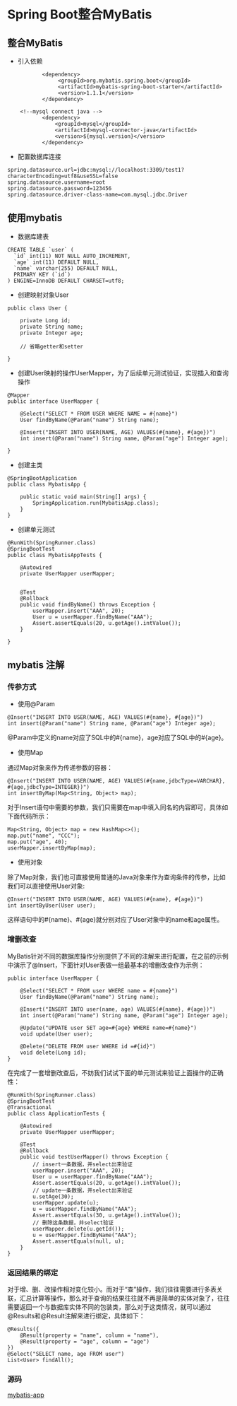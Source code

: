 # Spring Boot整合MyBatis

## 整合MyBatis

+ 引入依赖

```
           <dependency>
                <groupId>org.mybatis.spring.boot</groupId>
                <artifactId>mybatis-spring-boot-starter</artifactId>
                <version>1.1.1</version>
           </dependency>

    <!--mysql connect java -->
           <dependency>
               <groupId>mysql</groupId>
               <artifactId>mysql-connector-java</artifactId>
               <version>${mysql.version}</version>
           </dependency>

```

+ 配置数据库连接

```
spring.datasource.url=jdbc:mysql://localhost:3309/test1?characterEncoding=utf8&useSSL=false
spring.datasource.username=root
spring.datasource.password=123456
spring.datasource.driver-class-name=com.mysql.jdbc.Driver
```

## 使用mybatis

+ 数据库建表

```
CREATE TABLE `user` (
  `id` int(11) NOT NULL AUTO_INCREMENT,
  `age` int(11) DEFAULT NULL,
  `name` varchar(255) DEFAULT NULL,
  PRIMARY KEY (`id`)
) ENGINE=InnoDB DEFAULT CHARSET=utf8;
```

+ 创建映射对象User

```
public class User {

    private Long id;
    private String name;
    private Integer age;

    // 省略getter和setter

}
```


+ 创建User映射的操作UserMapper，为了后续单元测试验证，实现插入和查询操作

```
@Mapper
public interface UserMapper {

    @Select("SELECT * FROM USER WHERE NAME = #{name}")
    User findByName(@Param("name") String name);

    @Insert("INSERT INTO USER(NAME, AGE) VALUES(#{name}, #{age})")
    int insert(@Param("name") String name, @Param("age") Integer age);

}
```

+ 创建主类

```
@SpringBootApplication
public class MybatisApp {

    public static void main(String[] args) {
        SpringApplication.run(MybatisApp.class);
    }
}
```

+ 创建单元测试

```
@RunWith(SpringRunner.class)
@SpringBootTest
public class MybatisAppTests {

    @Autowired
    private UserMapper userMapper;


    @Test
    @Rollback
    public void findByName() throws Exception {
        userMapper.insert("AAA", 20);
        User u = userMapper.findByName("AAA");
        Assert.assertEquals(20, u.getAge().intValue());
    }

}

```

## mybatis 注解

### 传参方式

+ 使用@Param

```
@Insert("INSERT INTO USER(NAME, AGE) VALUES(#{name}, #{age})")
int insert(@Param("name") String name, @Param("age") Integer age);
```

@Param中定义的name对应了SQL中的#{name}，age对应了SQL中的#{age}。

+ 使用Map

通过Map对象来作为传递参数的容器：

```
@Insert("INSERT INTO USER(NAME, AGE) VALUES(#{name,jdbcType=VARCHAR}, #{age,jdbcType=INTEGER})")
int insertByMap(Map<String, Object> map);
```
对于Insert语句中需要的参数，我们只需要在map中填入同名的内容即可，具体如下面代码所示：
```
Map<String, Object> map = new HashMap<>();
map.put("name", "CCC");
map.put("age", 40);
userMapper.insertByMap(map);

```

+ 使用对象

除了Map对象，我们也可直接使用普通的Java对象来作为查询条件的传参，比如我们可以直接使用User对象:
```
@Insert("INSERT INTO USER(NAME, AGE) VALUES(#{name}, #{age})")
int insertByUser(User user);
```

这样语句中的#{name}、#{age}就分别对应了User对象中的name和age属性。

### 增删改查

MyBatis针对不同的数据库操作分别提供了不同的注解来进行配置，在之前的示例中演示了@Insert，下面针对User表做一组最基本的增删改查作为示例：

```
public interface UserMapper {

    @Select("SELECT * FROM user WHERE name = #{name}")
    User findByName(@Param("name") String name);

    @Insert("INSERT INTO user(name, age) VALUES(#{name}, #{age})")
    int insert(@Param("name") String name, @Param("age") Integer age);

    @Update("UPDATE user SET age=#{age} WHERE name=#{name}")
    void update(User user);

    @Delete("DELETE FROM user WHERE id =#{id}")
    void delete(Long id);
}
```
在完成了一套增删改查后，不妨我们试试下面的单元测试来验证上面操作的正确性：

```
@RunWith(SpringRunner.class)
@SpringBootTest
@Transactional
public class ApplicationTests {

    @Autowired
    private UserMapper userMapper;

    @Test
    @Rollback
    public void testUserMapper() throws Exception {
        // insert一条数据，并select出来验证
        userMapper.insert("AAA", 20);
        User u = userMapper.findByName("AAA");
        Assert.assertEquals(20, u.getAge().intValue());
        // update一条数据，并select出来验证
        u.setAge(30);
        userMapper.update(u);
        u = userMapper.findByName("AAA");
        Assert.assertEquals(30, u.getAge().intValue());
        // 删除这条数据，并select验证
        userMapper.delete(u.getId());
        u = userMapper.findByName("AAA");
        Assert.assertEquals(null, u);
    }
}

```
### 返回结果的绑定

对于增、删、改操作相对变化较小。而对于“查”操作，我们往往需要进行多表关联，汇总计算等操作，那么对于查询的结果往往就不再是简单的实体对象了，往往需要返回一个与数据库实体不同的包装类，那么对于这类情况，就可以通过@Results和@Result注解来进行绑定，具体如下：
```
@Results({
    @Result(property = "name", column = "name"),
    @Result(property = "age", column = "age")
})
@Select("SELECT name, age FROM user")
List<User> findAll();
```


### 源码

[mybatis-app](../mybatis-app)